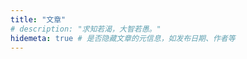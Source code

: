 ```yaml
---
title: "文章"
# description: "求知若渴，大智若愚。"
hidemeta: true # 是否隐藏文章的元信息，如发布日期、作者等
---
```

<!-- more -->
